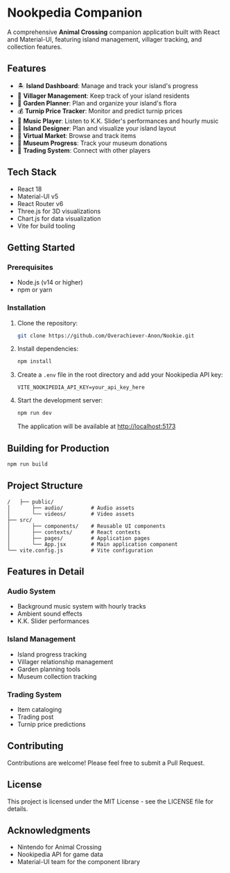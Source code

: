 # Nookpedia Companion

A comprehensive **Animal Crossing** companion application built with React and Material-UI, featuring island management, villager tracking, and collection features.

## Features
- 🏝️ **Island Dashboard**: Manage and track your island's progress
- 🏡 **Villager Management**: Keep track of your island residents
- 🌸 **Garden Planner**: Plan and organize your island's flora
- 💰 **Turnip Price Tracker**: Monitor and predict turnip prices
- 🎵 **Music Player**: Listen to K.K. Slider's performances and hourly music
- 🎨 **Island Designer**: Plan and visualize your island layout
- 🏪 **Virtual Market**: Browse and track items
- 🦉 **Museum Progress**: Track your museum donations
- 🤝 **Trading System**: Connect with other players

## Tech Stack
- React 18
- Material-UI v5
- React Router v6
- Three.js for 3D visualizations
- Chart.js for data visualization
- Vite for build tooling

## Getting Started

### Prerequisites
- Node.js (v14 or higher)
- npm or yarn

### Installation
1. Clone the repository:
    ```bash
    git clone https://github.com/Overachiever-Anon/Nookie.git
    ```
2. Install dependencies:
    ```bash
    npm install
    ```
3. Create a `.env` file in the root directory and add your Nookipedia API key:
    ```plaintext
    VITE_NOOKIPEDIA_API_KEY=your_api_key_here
    ```
4. Start the development server:
    ```bash
    npm run dev
    ```
    The application will be available at [http://localhost:5173](http://localhost:5173)

## Building for Production
```bash
npm run build
```

## Project Structure
```
/   ├── public/
│       ├── audio/         # Audio assets
│       └── videos/        # Video assets
├── src/
│       ├── components/    # Reusable UI components
│       ├── contexts/      # React contexts
│       ├── pages/         # Application pages
│       └── App.jsx        # Main application component
└── vite.config.js         # Vite configuration
```

## Features in Detail

### Audio System
- Background music system with hourly tracks
- Ambient sound effects
- K.K. Slider performances

### Island Management
- Island progress tracking
- Villager relationship management
- Garden planning tools
- Museum collection tracking

### Trading System
- Item cataloging
- Trading post
- Turnip price predictions

## Contributing
Contributions are welcome! Please feel free to submit a Pull Request.

## License
This project is licensed under the MIT License - see the LICENSE file for details.

## Acknowledgments
- Nintendo for Animal Crossing
- Nookipedia API for game data
- Material-UI team for the component library
